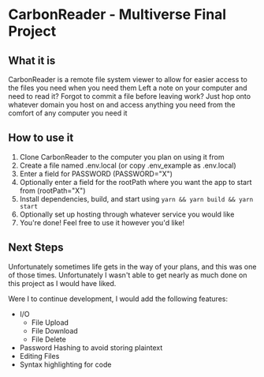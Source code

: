 # CarbonReader - Multiverse Final Project

## What it is

CarbonReader is a remote file system viewer to allow for easier access to the files you need when you need them
Left a note on your computer and need to read it? Forgot to commit a file before leaving work? Just hop onto whatever domain you host on and access anything you need from the comfort of any computer you need it

## How to use it

1. Clone CarbonReader to the computer you plan on using it from
2. Create a file named .env.local (or copy .env_example as .env.local)
3. Enter a field for PASSWORD (PASSWORD="X")
4. Optionally enter a field for the rootPath where you want the app to start from (rootPath="X")
5. Install dependencies, build, and start using `yarn && yarn build && yarn start`
6. Optionally set up hosting through whatever service you would like
7. You're done! Feel free to use it however you'd like!

## Next Steps

Unfortunately sometimes life gets in the way of your plans, and this was one of those times. Unfortunately I wasn't able to get nearly as much done on this project as I would have liked.

Were I to continue development, I would add the following features:

- I/O
  - File Upload
  - File Download
  - File Delete
- Password Hashing to avoid storing plaintext
- Editing Files
- Syntax highlighting for code

